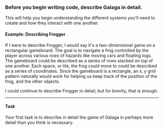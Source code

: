 ### Before you begin writing code, describe Galaga in detail.

This will help you begin understanding the different systems you'll need to create and how they interact with one
another.

#### Example: Describing Frogger

If I were to describe Frogger, I would say it's a two-dimensional game on a rectangular gameboard. The goal is to
navigate a frog controlled by the player across various rows of hazards like moving cars and floating logs. The
gameboard could be described as a series of rows stacked on top of one another. Each space, or tile, the frog could move
to could be described as a series of coordinates. Since the gameboard is a rectangle, an x, y grid pattern naturally
would work for helping us keep track of the position of the frog, and the other objects.

I could continue to describe Frogger in detail, but for brevity, that is enough.

---

#### Task

Your first task is to describe in detail the game of Galaga in perhaps more detail than you think is necessary.

